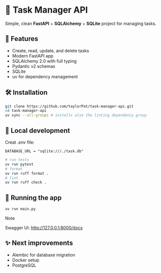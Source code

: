 # 📝 Task Manager API

Simple, clean **FastAPI** + **SQLAlchemy** + **SQLite** project for managing tasks.

## 🚀 Features

- Create, read, update, and delete tasks
- Modern FastAPI app
- SQLAlchemy 2.0 with full typing
- Pydantic v2 schemas
- SQLite
- uv for dependency management

## 🛠 Installation

```bash
git clone https://github.com/taylorPat/task-manager-api.git
cd task-manager-api
uv sync --all-groups # installs also the linting dependency group
```

## 🧪 Local development

Creat _.env_ file:

```env
DATABASE_URL = "sqlite:///./task.db"
```

```bash
# run tests
uv run pytest
# format
uv run ruff format .
# lint
uv run ruff check .
```

## 🏃 Running the app

```bash
uv run main.py
```

> [!NOTE]  
> Swagger UI: http://127.0.0.1:8000/docs

## ✨ Next improvements

- Alembic for database migration
- Docker setup
- PostgreSQL
